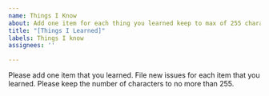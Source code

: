 ```yaml
---
name: Things I Know
about: Add one item for each thing you learned keep to max of 255 characters
title: "[Things I Learned]"
labels: Things I know
assignees: ''

---
```


Please add one item that you learned.  File new issues for each item that you learned.  Please keep the number of characters to no more than 255.
